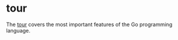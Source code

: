 # tour
The [tour](https://tour.golang.org/list) covers the most important features of the Go programming language.
